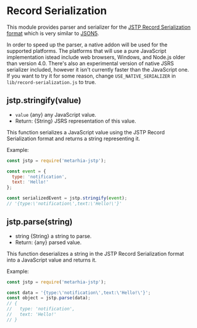 # Record Serialization

This module provides parser and serializer for the [JSTP Record Serialization
format](../data-formats.md#record-serialization) which is very similar to
[JSON5](http://json5.org).

In order to speed up the parser, a native addon will be used for the supported
platforms.  The platforms that will use a pure JavaScript implementation istead
include web browsers, Windows, and Node.js older than version 4.0.  There's
also an experimental version of native JSRS serializer included, however it
isn't currently faster than the JavaScript one. If you want to try it for some
reason, change `USE_NATIVE_SERIALIZER` in `lib/record-serialization.js` to
true.

## jstp.stringify(value)

* `value` {any} any JavaScript value.
* Return: {String} JSRS representation of this value.

This function serializes a JavaScript value using the JSTP Record Serialization
format and returns a string representing it.

Example:

```javascript
const jstp = require('metarhia-jstp');

const event = {
  type: 'notification',
  text: 'Hello!'
};

const serializedEvent = jstp.stringify(event);
// '{type:\'notification\',text:\'Hello!\'}'
```

## jstp.parse(string)

* string {String} a string to parse.
* Return: {any} parsed value.

This function deserializes a string in the JSTP Record Serialization format into
a JavaScript value and returns it.

Example:

```javascript
const jstp = require('metarhia-jstp');

const data = '{type:\'notification\',text:\'Hello!\'}';
const object = jstp.parse(data);
// {
//   type: 'notification',
//   text: 'Hello!'
// }
```

